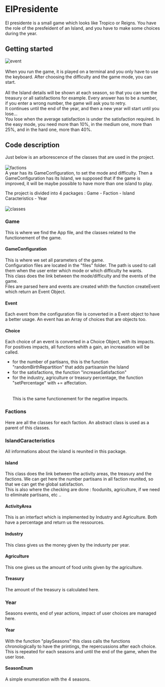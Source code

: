 # ElPresidente

El presidente is a small game which looks like Tropico or Reigns. You have the role of the presfeident of an Island, and you have to make some choices during the year.

## Getting started 

![event](https://user-images.githubusercontent.com/63605419/110221207-2b02d980-7ecb-11eb-9d85-22bc1f0f84db.jpg)    </br></br>
When you run the game, it is played on a terminal and you only have to use the keyboard. After choosing the difficulty and the game mode, you can start.</br></br> 
All the Island details will be shown at each season, so that you can see the treasury or all satisfactions for example. Every answer has to be a number, if you enter a wrong number, the game will ask you to retry.    
It continues until the end of the year, and then a new year will start until you lose...    
You lose when the average satisfaction is under the satisfaction required. In the easy mode, you need more than 10%, in the medium one, more than 25%, and in the hard one, more than 40%. 

## Code description 
Just below is an arborescence of the classes that are used in the project.</br></br>
![factions](https://user-images.githubusercontent.com/63605419/110224774-d79a8680-7ede-11eb-9e51-f273ebca6236.png)  
A year has its GameConfiguration, to set the mode and difficulty. Then a GameConfiguration has its Island, we supposed that if the game is improved, it will be maybe possible to have more than one island to play.  

The project is divided into 4 packages : Game - Faction - Island Caracteristics - Year  </br></br>
![classes](https://user-images.githubusercontent.com/63605419/110224092-f39b2980-7ed8-11eb-80c8-fe0e7d579ab2.jpg)


### Game 

This is where we find the App file, and the classes related to the functionement of the game.

#### GameConfiguration
This is where we set all parameters of the game.  
Configuration files are located in the "files" folder. The path is used to call them when the user enter which mode or which difficulty he wants.  
This class does the link between the mode/difficulty and the events of the game.    
Files are parsed here and events are created whith the function createEvent which return an Event Object.
#### Event 
Each event from the configuration file is converted in a Event object to have a better usage. An event has an Array of choices that are objects too.
#### Choice
Each choice of an event is converted in a Choice Object, with its impacts. For positives impacts, all functions whith a gain, an increasation will be called.  
- for the number of partisans, this is the function "randomBirthRepartition" that adds partisansin the Island   
- for the satisfactions, the function "increaseSatisfaction"  
- for the industry, agriculture or treasury percentage, the function "setPercentage" with += affectation.  
</br></br>This is the same functionement for the negative impacts.


### Factions

Here are all the classes for each faction. An abstract class is used as a parent of this classes.

### IslandCaracteristics

All informations about the island is reunited in this package.

#### Island
This class does the link between the activity areas, the treasury and the factions. We can get here the number partisans in all faction reunited, so that we can get the global satisfaction.  
This is also where the checking are done : foodunits, agriculture, if we need to eliminate partisans, etc ..

#### ActivityArea 
This is an interfact which is implemented by Industry and Agriculture. Both have a percentage and return us the ressources.

#### Industry 
 
 This class gives us the money given by the indusrty per year.
 
#### Agriculture 

This one gives us the amount of food units given by the agriculture.

#### Treasury

The amount of the treasury is calculated here.

### Year

Seasons events, end of year actions, impact of user choices are managed here. 

#### Year 

With the function "playSeasons" this class calls the functions chronologically to have the printings, the repercussions after each choice. This is repeated for each seasons and until the end of the game, when the user lose.

#### SeasonEnum
A simple enumeration with the 4 seasons. 
